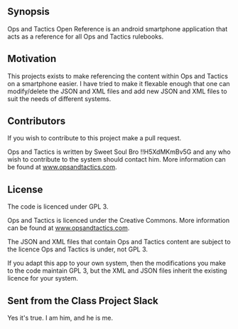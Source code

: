 ## Synopsis

Ops and Tactics Open Reference is an android smartphone application that acts as a reference for all Ops and Tactics rulebooks.


## Motivation

This projects exists to make referencing the content within Ops and Tactics on a smartphone easier. I have tried to make it flexable enough that one can modify/delete the JSON and XML files and add new JSON and XML files to suit the needs of different systems.

##  Contributors

If you wish to contribute to this project make a pull request.

Ops and Tactics is written by Sweet Soul Bro !!H5XdMKmBv5G and any who wish to contribute to the system should contact him. More information can be found at www.opsandtactics.com.



## License

The code is licenced under GPL 3.

Ops and Tactics is licenced under the Creative Commons. More information can be found at www.opsandtactics.com.

The JSON and XML files that contain Ops and Tactics content are subject to the licence Ops and Tactics is under, not GPL 3.

If you adapt this app to your own system, then the modifications you make to the code maintain GPL 3, but the XML and JSON files inherit the existing licence for your system.

## Sent from the Class Project Slack

Yes it's true. I am him, and he is me.
